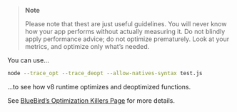 > **Note**
> 
> Please note that thest are just useful guidelines. You will never know how your app performs without actually measuring it. Do not blindly apply performance advice; do not optimize prematurely. Look at your metrics, and optimize only what’s needed.

You can use…

```bash
node --trace_opt --trace_deopt --allow-natives-syntax test.js
```

…to see how v8 runtime optimizes and deoptimized functions.

See [BlueBird’s Optimization Killers Page](https://github.com/petkaantonov/bluebird/wiki/Optimization-killers) for more details.
